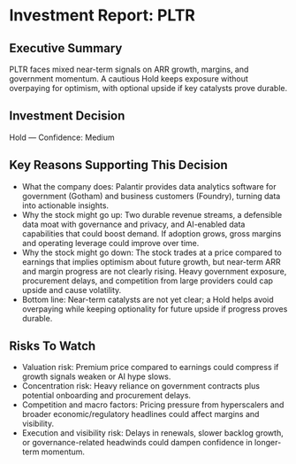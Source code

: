 # Investment Report: PLTR
## Executive Summary
PLTR faces mixed near-term signals on ARR growth, margins, and government momentum. A cautious Hold keeps exposure without overpaying for optimism, with optional upside if key catalysts prove durable.

## Investment Decision
Hold — Confidence: Medium

## Key Reasons Supporting This Decision
- What the company does: Palantir provides data analytics software for government (Gotham) and business customers (Foundry), turning data into actionable insights.
- Why the stock might go up: Two durable revenue streams, a defensible data moat with governance and privacy, and AI-enabled data capabilities that could boost demand. If adoption grows, gross margins and operating leverage could improve over time.
- Why the stock might go down: The stock trades at a price compared to earnings that implies optimism about future growth, but near-term ARR and margin progress are not clearly rising. Heavy government exposure, procurement delays, and competition from large providers could cap upside and cause volatility.
- Bottom line: Near-term catalysts are not yet clear; a Hold helps avoid overpaying while keeping optionality for future upside if progress proves durable.

## Risks To Watch
- Valuation risk: Premium price compared to earnings could compress if growth signals weaken or AI hype slows.
- Concentration risk: Heavy reliance on government contracts plus potential onboarding and procurement delays.
- Competition and macro factors: Pricing pressure from hyperscalers and broader economic/regulatory headlines could affect margins and visibility.
- Execution and visibility risk: Delays in renewals, slower backlog growth, or governance-related headwinds could dampen confidence in longer-term momentum.